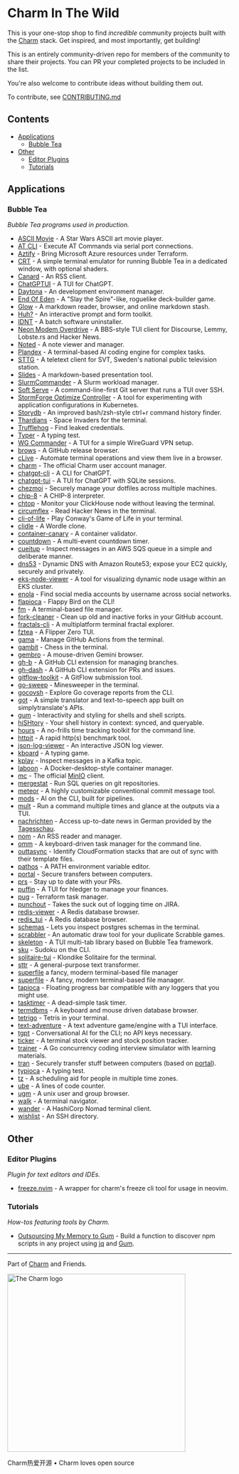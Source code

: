 <!--lint ignore double-link awesome-git-repo-age awesome-github -->
<!-- TODO: remove awesome-git-repo-age when repo is older than 30 days -->

# Charm In The Wild

This is your one-stop shop to find *incredible* community projects built with
the [Charm](https://github.com/charmbracelet/) stack. Get inspired, and most importantly, get building!

This is an entirely community-driven repo for members of the community to share
their projects. You can PR your completed projects to be included in the list.

You're also welcome to contribute ideas without building them out.

To contribute, see [CONTRIBUTING.md](./CONTRIBUTING.md)

## Contents

- [Applications](#applications)
  - [Bubble Tea](#bubble-tea)
- [Other](#other)
  - [Editor Plugins](#editor-plugins)
  - [Tutorials](#tutorials)

## Applications

### Bubble Tea

*Bubble Tea programs used in production.*

* [ASCII Movie](https://github.com/gabe565/ascii-movie) - A Star Wars ASCII art movie player.
* [AT CLI](https://github.com/daskycodes/at_cli) - Execute AT Commands via serial port connections.
* [Aztify](https://github.com/Azure/aztfy) - Bring Microsoft Azure resources under Terraform.
* [CRT](https://github.com/BigJk/crt) - A simple terminal emulator for running Bubble Tea in a dedicated window, with optional shaders.
* [Canard](https://github.com/mrusme/canard) - An RSS client.
* [ChatGPTUI](https://github.com/dwisiswant0/chatgptui) - A TUI for ChatGPT.
* [Daytona](https://github.com/daytonaio/daytona) - An development environment manager.
* [End Of Eden](https://github.com/BigJk/end_of_eden) - A "Slay the Spire"-like, roguelike deck-builder game.
* [Glow](https://github.com/charmbracelet/glow) - A markdown reader, browser, and online markdown stash.
* [Huh?](https://github.com/charmbracelet/huh) - An interactive prompt and form toolkit.
* [IDNT](https://github.com/r-darwish/idnt) - A batch software uninstaller.
* [Neon Modem Overdrive](https://github.com/mrusme/neonmodem) - A BBS-style TUI client for Discourse, Lemmy, Lobste.rs and Hacker News.
* [Noted](https://github.com/torbratsberg/noted) - A note viewer and manager.
* [Plandex](https://github.com/plandex-ai/plandex) - A terminal-based AI coding engine for complex tasks.
* [STTG](https://github.com/wille1101/sttg) - A teletext client for SVT, Sweden's national public television station.
* [Slides](https://github.com/maaslalani/slides) - A markdown-based presentation tool.
* [SlurmCommander](https://github.com/CLIP-HPC/SlurmCommander) - A Slurm workload manager.
* [Soft Serve](https://github.com/charmbracelet/soft-serve) - A command-line-first Git server that runs a TUI over SSH.
* [StormForge Optimize Controller](https://github.com/thestormforge/optimize-controller) - A tool for experimenting with application configurations in Kubernetes.
* [Storydb](https://github.com/grrlopes/storydb) - An improved bash/zsh-style ctrl+r command history finder.
* [Thardians](https://gitlab.com/thustle/thardians) - Space Invaders for the terminal.
* [Trufflehog](https://github.com/trufflesecurity/trufflehog) - Find leaked credentials.
* [Typer](https://github.com/maaslalani/typer) - A typing test.
* [WG Commander](https://github.com/AndrianBdn/wg-cmd) - A TUI for a simple WireGuard VPN setup.
* [brows](https://github.com/rubysolo/brows) - A GitHub release browser.
* [cLive](https://github.com/koki-develop/clive) - Automate terminal operations and view them live in a browser.
* [charm](https://github.com/charmbracelet/charm) - The official Charm user account manager.
* [chatgpt-cli](https://github.com/j178/chatgpt) - A CLI for ChatGPT.
* [chatgpt-tui](https://github.com/tearingItUp786/chatgpt-tui) - A TUI for ChatGPT with SQLite sessions.
* [chezmoi](https://github.com/twpayne/chezmoi) - Securely manage your dotfiles across multiple machines.
* [chip-8](https://github.com/braheezy/chip-8) - A CHIP-8 interpreter.
* [chtop](https://github.com/chhetripradeep/chtop) - Monitor your ClickHouse node without leaving the terminal.
* [circumflex](https://github.com/bensadeh/circumflex) - Read Hacker News in the terminal.
* [cli-of-life](https://github.com/gabe565/cli-of-life) - Play Conway's Game of Life in your terminal.
* [clidle](https://github.com/ajeetdsouza/clidle) - A Wordle clone.
* [container-canary](https://github.com/NVIDIA/container-canary) - A container validator.
* [countdown](https://github.com/aldernero/countdown) - A multi-event countdown timer.
* [cueitup](https://github.com/dhth/cueitup) - Inspect messages in an AWS SQS queue in a simple and deliberate manner.
* [dns53](https://github.com/purpleclay/dns53) - Dynamic DNS with Amazon Route53; expose your EC2 quickly, securely and privately.
* [eks-node-viewer](https://github.com/awslabs/eks-node-viewer) - A tool for visualizing dynamic node usage within an EKS cluster.
* [enola](https://github.com/sherlock-project/enola) - Find social media accounts by username across social networks.
* [flapioca](https://github.com/kbrgl/flapioca) - Flappy Bird on the CLI!
* [fm](https://github.com/knipferrc/fm) - A terminal-based file manager.
* [fork-cleaner](https://github.com/caarlos0/fork-cleaner) - Clean up old and inactive forks in your GitHub account.
* [fractals-cli](https://github.com/MicheleFiladelfia/fractals-cli) - A multiplatform terminal fractal explorer.
* [fztea](https://github.com/jon4hz/fztea) - A Flipper Zero TUI.
* [gama](https://github.com/termkit/gama) - Manage GitHub Actions from the terminal.
* [gambit](https://github.com/maaslalani/gambit) - Chess in the terminal.
* [gembro](https://git.sr.ht/~rafael/gembro) - A mouse-driven Gemini browser.
* [gh-b](https://github.com/joaom00/gh-b) - A GitHub CLI extension for managing branches.
* [gh-dash](https://www.github.com/dlvhdr/gh-dash) - A GitHub CLI extension for PRs and issues.
* [gitflow-toolkit](https://github.com/mritd/gitflow-toolkit) - A GitFlow submission tool.
* [go-sweep](https://github.com/maxpaulus43/go-sweep) - Minesweeper in the terminal.
* [gocovsh](https://github.com/orlangure/gocovsh) - Explore Go coverage reports from the CLI.
* [got](https://github.com/fedeztk/got) - A simple translator and text-to-speech app built on simplytranslate's APIs.
* [gum](https://github.com/charmbracelet/gum) - Interactivity and styling for shells and shell scripts.
* [hiSHtory](https://github.com/ddworken/hishtory) - Your shell history in context: synced, and queryable.
* [hours](https://github.com/dhth/hours) - A no-frills time tracking toolkit for the command line.
* [httpit](https://github.com/gonetx/httpit) - A rapid http(s) benchmark tool.
* [json-log-viewer](https://github.com/hedhyw/json-log-viewer) - An interactive JSON log viewer.
* [kboard](https://github.com/CamiloGarciaLaRotta/kboard) - A typing game.
* [kplay](https://github.com/dhth/kplay) - Inspect messages in a Kafka topic.
* [laboon](https://github.com/arisnacg/laboon) - A Docker-desktop-style container manager.
* [mc](https://github.com/minio/mc) - The official [MinIO](https://min.io) client.
* [mergestat](https://github.com/mergestat/mergestat) - Run SQL queries on git repositories.
* [meteor](https://github.com/stefanlogue/meteor) - A highly customizable conventional commit message tool.
* [mods](https://github.com/charmbracelet/mods) - AI on the CLI, built for pipelines.
* [mult](https://github.com/dhth/mult) - Run a command multiple times and glance at the outputs via a TUI.
* [nachrichten](https://github.com/zMoooooritz/nachrichten) - Access up-to-date news in German provided by the [Tagesschau](https://www.tagesschau.de/).
* [nom](https://github.com/guyfedwards/nom) - An RSS reader and manager.
* [omm](https://github.com/dhth/omm) - A keyboard-driven task manager for the command line.
* [outtasync](https://github.com/dhth/outtasync) - Identify CloudFormation stacks that are out of sync with their template files.
* [pathos](https://github.com/chip/pathos) - A PATH environment variable editor.
* [portal](https://github.com/ZinoKader/portal) - Secure transfers between computers.
* [prs](https://github.com/dhth/prs) - Stay up to date with your PRs.
* [puffin](https://github.com/siddhantac/puffin) - A TUI for hledger to manage your finances.
* [pug](https://github.com/leg100/pug) - Terraform task manager.
* [punchout](https://github.com/dhth/punchout) - Takes the suck out of logging time on JIRA.
* [redis-viewer](https://github.com/SaltFishPr/redis-viewer) - A Redis database browser.
* [redis_tui](https://github.com/mat2cc/redis_tui) - A Redis database browser.
* [schemas](https://github.com/dhth/schemas) - Lets you inspect postgres schemas in the terminal.
* [scrabbler](https://github.com/wI2L/scrabbler) - An automatic draw tool for your duplicate Scrabble games.
* [skeleton](https://github.com/termkit/skeleton) - A TUI multi-tab library based on Bubble Tea framework.
* [sku](https://github.com/fedeztk/sku) - Sudoku on the CLI.
* [solitaire-tui](https://github.com/brianstrauch/solitaire-tui) - Klondike Solitaire for the terminal.
* [sttr](https://github.com/abhimanyu003/sttr) - A general-purpose text transformer.
* [superfile](https://github.com/MHNightCat/superfile)  a fancy, modern terminal-based file manager
* [superfile](https://github.com/MHNightCat/superfile) - A fancy, modern terminal-based file manager.
* [tapioca](https://github.com/charm-community/tapioca) -  Floating progress bar compatible with any loggers that you might use.
* [tasktimer](https://github.com/caarlos0/tasktimer) - A dead-simple task timer.
* [termdbms](https://github.com/mathaou/termdbms) - A keyboard and mouse driven database browser.
* [tetrigo](https://github.com/Broderick-Westrope/tetrigo) - Tetris in your terminal.
* [text-adventure](https://gitlab.com/thustle/text-adventure) - A text adventure game/engine with a TUI interface.
* [tgpt](https://github.com/aandrew-me/tgpt) - Conversational AI for the CLI; no API keys necessary.
* [ticker](https://github.com/achannarasappa/ticker) - A terminal stock viewer and stock position tracker.
* [trainer](https://github.com/rusinikita/trainer) - A Go concurrency coding interview simulator with learning materials.
* [tran](https://github.com/abdfnx/tran) - Securely transfer stuff between computers (based on [portal](https://github.com/ZinoKader/portal)).
* [typioca](https://github.com/bloznelis/typioca) - A typing test.
* [tz](https://github.com/oz/tz) - A scheduling aid for people in multiple time zones.
* [ube](https://github.com/ramirezfernando/ube) - A lines of code counter.
* [ugm](https://github.com/ariasmn/ugm) - A unix user and group browser.
* [walk](https://github.com/antonmedv/walk) - A terminal navigator.
* [wander](https://github.com/robinovitch61/wander) - A HashiCorp Nomad terminal client.
* [wishlist](https://github.com/charmbracelet/wishlist) - An SSH directory.

## Other

### Editor Plugins

*Plugin for text editors and IDEs.*

- [freeze.nvim](https://github.com/charm-community/freeze.nvim) -  A wrapper for charm's freeze cli tool for usage in neovim.

### Tutorials

*How-tos featuring tools by Charm.*

- [Outsourcing My Memory to Gum](https://devon.lol/blog/outsourcing-my-memory-to-gum/) -  Build a function to discover npm scripts in any project using [jq](https://github.com/jqlang/jq) and [Gum](https://github.com/charmbracelet/gum).

---

Part of [Charm](https://charm.sh) and Friends.

<a href="https://charm.sh/">
  <img
    alt="The Charm logo"
    width="400"
    src="https://stuff.charm.sh/charm-badge.jpg"
  />
</a>

Charm热爱开源 • Charm loves open source
